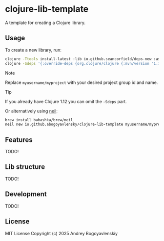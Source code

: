 # clojure-lib-template

A template for creating a Clojure library.

## Usage

To create a new library, run:

```bash
clojure -Ttools install-latest :lib io.github.seancorfield/deps-new :as new
clojure -Sdeps '{:override-deps {org.clojure/clojure {:mvn/version "1.12.0"}}}' -Tnew create :template io.github.abogoyavlensky/clojure-lib-template :name io.github.myusername/myproject
```

> [!NOTE] 
> Replace `myusername/myproject` with your desired project group id and name.

> [!TIP]
> If you already have Clojure 1.12 you can omit the `-Sdeps` part.

Or alternatively using [neil](https://github.com/babashka/neil):

```bash
brew install babashka/brew/neil
neil new io.github.abogoyavlensky/clojure-lib-template myusername/myproject
```

## Features

TODO!

## Lib structure

TODO!

## Development

TODO!

## License
MIT License
Copyright (c) 2025 Andrey Bogoyavlenskiy
